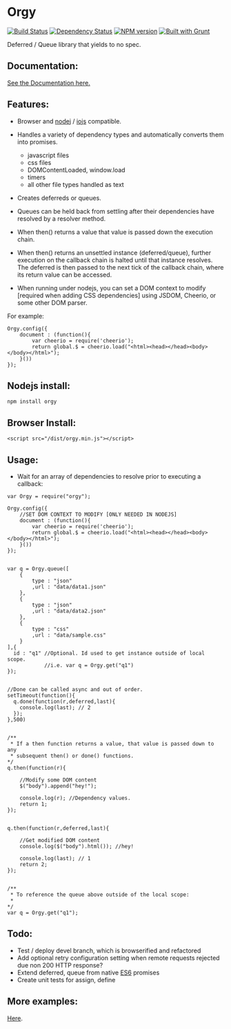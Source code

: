 Orgy
====

[![Build Status](https://travis-ci.org/tecfu/orgy-js.svg?branch=master)](https://travis-ci.org/tecfu/orgy-js) [![Dependency Status](https://david-dm.org/tecfu/orgy-js.png)](https://david-dm.org/tecfu/orgy-js) [![NPM version](https://badge.fury.io/js/orgy.svg)](http://badge.fury.io/js/orgy) [![Built with Grunt](https://cdn.gruntjs.com/builtwith.png)](http://gruntjs.com/)

Deferred / Queue library that yields to no spec.  

## Documentation:
[See the Documentation here.](http://tecfu.github.io/orgy-js/docs "API Reference")

## Features:

- Browser and [nodej](https://nodejs.org/) / [iojs](https://iojs.org/en/index.html) compatible.

- Handles a variety of dependency types and automatically converts them into promises.
    - javascript files
    - css files
    - DOMContentLoaded, window.load
    - timers
    - all other file types handled as text

- Creates deferreds or queues.

- Queues can be held back from settling after their dependencies have resolved by a resolver method.

- When then() returns a value that value is passed down the execution chain.

- When then() returns an unsettled instance (deferred/queue), further execution on the callback chain is halted until that instance resolves. The deferred is then passed to the next tick of the callback chain, where its return value can be accessed.

- When running under nodejs, you can set a DOM context to modify [required when adding CSS dependencies] using JSDOM, Cheerio, or some other DOM parser.

For example:

```
Orgy.config({
    document : (function(){
        var cheerio = require('cheerio');
        return global.$ = cheerio.load("<html><head></head><body></body></html>");
    }())
});
```

## Nodejs install:

```
npm install orgy
```

## Browser Install:

```
<script src="/dist/orgy.min.js"></script>
```

## Usage:

- Wait for an array of dependencies to resolve prior to executing a callback:


```
var Orgy = require("orgy");

Orgy.config({
    //SET DOM CONTEXT TO MODIFY [ONLY NEEDED IN NODEJS]
    document : (function(){
        var cheerio = require('cheerio');
        return global.$ = cheerio.load("<html><head></head><body></body></html>");
    }())
});


var q = Orgy.queue([
    {
        type : "json"
        ,url : "data/data1.json"
    },
    {
        type : "json"
        ,url : "data/data2.json"
    },
    {
        type : "css"
        ,url : "data/sample.css"
    }
],{
  id : "q1" //Optional. Id used to get instance outside of local scope.
            //i.e. var q = Orgy.get("q1")
});


//Done can be called async and out of order.
setTimeout(function(){
  q.done(function(r,deferred,last){
    console.log(last); // 2
  });
},500)


/**
 * If a then function returns a value, that value is passed down to any
 * subsequent then() or done() functions.
*/
q.then(function(r){

    //Modify some DOM content
    $("body").append("hey!");

    console.log(r); //Dependency values.
    return 1;
});


q.then(function(r,deferred,last){

    //Get modified DOM content
    console.log($("body").html()); //hey!

    console.log(last); // 1
    return 2;
});


/**
 * To reference the queue above outside of the local scope:
 *
*/
var q = Orgy.get("q1");

```

## Todo:

- Test / deploy devel branch, which is browserified and refactored
- Add optional retry configuration setting when remote requests rejected due non 200 HTTP response?
- Extend deferred, queue from native [ES6](https://developer.mozilla.org/en-US/docs/Web/JavaScript/Reference/Global_Objects/Promise)    promises
- Create unit tests for assign, define

## More examples:

[Here](https://github.com/tecfu/orgy-js/tree/master/test).
